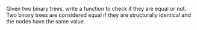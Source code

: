 Given two binary trees, write a function to check if they are equal or not.
Two binary trees are considered equal if they are structurally identical and the nodes have the same value.
